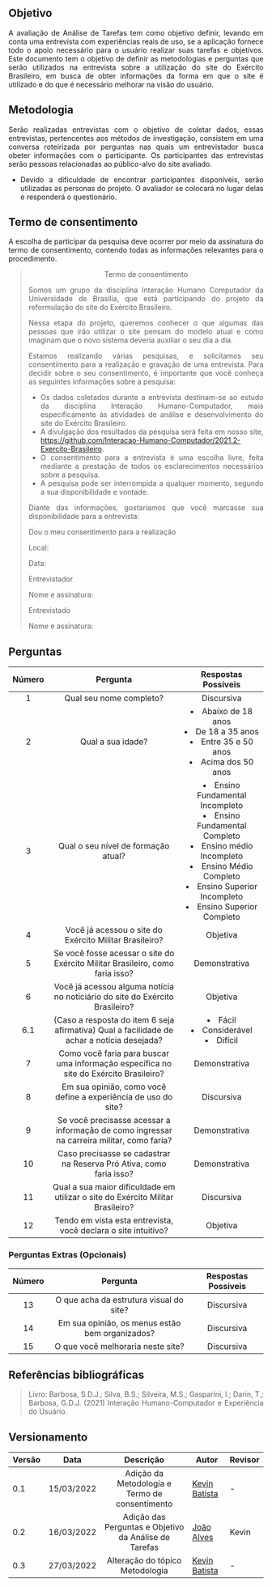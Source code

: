<style>body {text-align: justify}</style>


##  Objetivo
A avaliação de Análise de Tarefas tem como objetivo definir, levando em conta uma entrevista com experiências reais de uso, se a aplicação fornece todo o apoio necessário para o usuário realizar suas tarefas e objetivos. Este documento tem o objetivo de definir as metodologias e perguntas que serão utilizados na entrevista sobre a utilização do site do Exército Brasileiro, em busca de obter informações da forma em que o site é utilizado e do que é necessário melhorar na visão do usuário.


## Metodologia
Serão realizadas entrevistas com o objetivo de coletar dados, essas entrevistas, pertencentes aos métodos de investigação, consistem em uma conversa roteirizada 
por perguntas nas quais um entrevistador busca obeter informações com o participante. Os participantes das entrevistas serão pessoas relacionadas ao público-alvo do site avaliado.
- Devido a dificuldade de encontrar participantes disponíveis, serão utilizadas as personas do projeto. O avaliador se colocará no lugar delas e responderá o questionário.


## Termo de consentimento


A escolha de participar da pesquisa deve ocorrer por meio da assinatura do termo de consentimento, contendo todas as informações relevantes para o procedimento.



<blockquote>
<p align="center"> Termo de consentimento <p>

Somos um grupo da disciplina Interação Humano Computador da Universidade de Brasília, que está participando do projeto da reformulação do site do Exército Brasileiro.

Nessa etapa do projeto, queremos conhecer o que algumas das pessoas que irão utilizar o site pensam do modelo atual e como imaginam que o novo sistema deveria auxiliar o seu dia a dia.


Estamos realizando várias pesquisas, e solicitamos seu consentimento para a realização e gravação de uma entrevista. Para decidir sobre o seu consentimento, é importante que você conheça as seguintes informações sobre a pesquisa:

- Os dados coletados durante a entrevista destinam-se ao estudo da disciplina Interação Humano-Computador, mais especificamente às atividades de análise e desenvolvimento do site do Exército Brasileiro.
- A divulgação dos resultados da pesquisa será feita em nosso site, https://github.com/Interacao-Humano-Computador/2021.2-Exercito-Brasileiro.
- O consentimento para a entrevista é uma escolha livre, feita mediante a prestação de todos os esclarecimentos necessários sobre a pesquisa.
- A pesquisa pode ser interrompida a qualquer momento, segundo a sua disponibilidade e vontade.


Diante das informações, gostaríamos que você marcasse sua disponibilidade para a entrevista:

Dou o meu consentimento para a realização

Local:

Data:

Entrevistador

Nome e assinatura:

Entrevistado

Nome e assinatura:
</blockquote>

## Perguntas

| Número | Pergunta  | Respostas Possíveis  |
| :-: | :-: | :-: |
|   1    |  Qual seu nome completo? | Discursiva |
|   2    |  Qual a sua idade?       | <lu><li>Abaixo de 18 anos</li><li>De 18 a 35 anos</li><li>Entre 35 e 50 anos</li><li>Acima dos 50 anos</li> </lu> |
|   3    |  Qual o seu nível de formação atual? | <lu><li>Ensino Fundamental Incompleto</li><li>Ensino Fundamental Completo</li><li>Ensino médio Incompleto</li><li>Ensino Médio Completo</li><li>Ensino Superior Incompleto</li><li>Ensino Superior Completo</li></lu> |
|   4    |  Você já acessou o site do Exército Militar Brasileiro? | Objetiva |
|   5    |  Se você fosse acessar o site do Exército Militar Brasileiro, como faria isso? | Demonstrativa |
|   6    |  Você já acessou alguma notícia no noticiário do site do Exército Brasileiro? | Objetiva    |
|   6.1  |  (Caso a resposta do item 6 seja afirmativa) Qual a facilidade de achar a notícia desejada? | <lu><li>Fácil</li><li>Considerável</li><li>Difícil</li></lu> |
|   7    |  Como você faria para buscar uma informação específica no site do Exército Brasileiro? | Demonstrativa |
|   8    |  Em sua opinião, como você define a experiência de uso do site? | Discursiva |
|   9    |  Se você precisasse acessar a informação de como ingressar na carreira militar, como faria? | Demonstrativa |
|   10   |  Caso precisasse se cadastrar na Reserva Pró Ativa, como faria isso? | Demonstrativa |
|   11   |  Qual a sua maior dificuldade em utilizar o site do Exército Militar Brasileiro? | Discursiva |
|   12   |  Tendo em vista esta entrevista, você declara o site intuitivo? | Objetiva |

### Perguntas Extras (Opcionais)
| Número | Pergunta  | Respostas Possiveis  |
| :-: | :-: | :-: |
|   13   |  O que acha da estrutura visual do site? | Discursiva |
|   14   |  Em sua opinião, os menus estão bem organizados? | Discursiva |
|   15   |  O que você melhoraria neste site? | Discursiva |

## Referências bibliográficas
> Livro: Barbosa, S.D.J.; Silva, B.S.; Silveira, M.S.; Gasparini, I.; Darin, T.; Barbosa, G.D.J. (2021) Interação Humano-Computador e Experiência do Usuário.

## Versionamento
|Versão|Data|Descrição|Autor|Revisor|
|------|----|:---------:|-----|-----|
| 0.1 | 15/03/2022| Adição da Metodologia e Termo de consentimento | [Kevin Batista](https://github.com/k3vin-batista)|-|
| 0.2 | 16/03/2022| Adição das Perguntas e Objetivo da Análise de Tarefas | [João Alves](https://github.com/Joaoaalves)| Kevin |
| 0.3 | 27/03/2022| Alteração do tópico Metodologia|  [Kevin Batista](https://github.com/k3vin-batista)|-|

